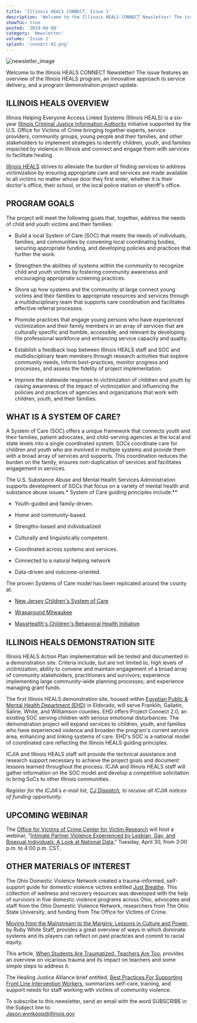 ```yaml
---
title: 'Illinois HEALS CONNECT: Issue 1'
description: 'Welcome to the Illinois HEALS CONNECT Newsletter! The issue features an overview of the Illinois HEALS program, an innovative approach to service delivery, and a program demonstration project update.'
showToc: true
posted: '2019-04-08'
category: 'Newsletter'
volume: 'Issue 1'
splash: 'connect-01.png'
---
```


![newsletter_image](/connect-01.png)

Welcome to the Illinois HEALS CONNECT Newsletter! The issue features an overview of the Illinois HEALS program, an innovative approach to service delivery, and a program demonstration project update.

## ILLINOIS HEALS OVERVIEW

<!-- <img src="/connect-01.jpg" align="right" style="width: 200px !important"> -->

Illinois Helping Everyone Access Linked Systems (Illinois HEALS) is a six-year [Illinois Criminal Justice Information Authority](https://icjia.illinois.gov) initiative supported by the U.S. Office for Victims of Crime bringing together experts, service providers, community groups, young people and their families, and other stakeholders to implement strategies to identify children, youth, and families impacted by violence in Illinois and connect and engage them with services to facilitate healing.

[Illinois HEALS](/) strives to alleviate the burden of finding services to address victimization by ensuring appropriate care and services are made available to all victims no matter whose door they first enter, whether it is their doctor's office, their school, or the local police station or sheriff's office.

## PROGRAM GOALS

The project will meet the following goals that, together, address the needs of child and youth victims and their families:

- Build a local System of Care (SOC) that meets the needs of individuals, families, and communities by convening local coordinating bodies, securing appropriate funding, and developing policies and practices that further the work.

- Strengthen the abilities of systems within the community to recognize child and youth victims by fostering community awareness and encouraging appropriate screening practices.

- Shore up how systems and the community at large connect young victims and their families to appropriate resources and services through a multidisciplinary team that supports care coordination and facilitates effective referral processes.

- Promote practices that engage young persons who have experienced victimization and their family members in an array of services that are culturally specific and humble, accessible, and relevant by developing the professional workforce and enhancing service capacity and quality.

- Establish a feedback loop between Illinois HEALS staff and SOC and multidisciplinary team members through research activities that explore community needs, inform best-practices, monitor progress and processes, and assess the fidelity of project implementation.

- Improve the statewide response to victimization of children and youth by raising awareness of the impact of victimization and influencing the policies and practices of agencies and organizations that work with children, youth, and their families.

## WHAT IS A SYSTEM OF CARE?

A System of Care (SOC) offers a unique framework that connects youth and their families, patient advocates, and child-serving agencies at the local and state levels into a single coordinated system. SOCs coordinate care for children and youth who are involved in multiple systems and provide them with a broad array of services and supports. This coordination reduces the burden on the family, ensures non-duplication of services and facilitates engagement in services.

The U.S. Substance Abuse and Mental Health Services Administration supports development of SOCs that focus on a variety of mental health and substance abuse issues.\* System of Care guiding principles include:\*\*

- Youth-guided and family-driven.

- Home and community-based.

- Strengths-based and individualized

- Culturally and linguistically competent.

- Coordinated across systems and services.

- Connected to a natural helping network

- Data-driven and outcome-oriented.

The proven Systems of Care model has been replicated around the county at:

- [New Jersey Children's System of Care](http://www.performcarenj.org/index.aspx)

- [Wraparound Milwaukee](http://wraparoundmke.com/)

- [MassHealth's Children's Behavioral Health Initiative](https://www.mass.gov/service-details/learn-about-cbhi)

## ILLINOIS HEALS DEMONSTRATION SITE

Illinois HEALS Action Plan implementation will be tested and documented in a demonstration site. Criteria include, but are not limited to, high levels of victimization; ability to convene and maintain engagement of a broad array of community stakeholders, practitioners and survivors; experience implementing large community-wide planning processes; and experience managing grant funds.

The first Illinois HEALS demonstration site, housed within [Egyptian Public & Mental Health Department (EHD)](https://egyptian.org/) in Eldorado, will serve Franklin, Gallatin, Saline, White, and Williamson counties. EHD offers Project Connect 2.0, an existing SOC serving children with serious emotional disturbances. The demonstration project will expand services to children, youth, and families who have experienced violence and broaden the program's current service area, enhancing and linking systems of care. EHD's SOC is a national model of coordinated care reflecting the Illinois HEALS guiding principles.

ICJIA and Illinois HEALS staff will provide the technical assistance and research support necessary to achieve the project goals and document lessons learned throughout the process. ICJIA and Illinois HEALS staff will gather information on the SOC model and develop a competitive solicitation to bring SoCs to other Illinois communities.

_Register for the ICJIA's e-mail list, [CJ Dispatch](https://visitor.r20.constantcontact.com/manage/optin?v=001MqUcqqvjwLCJXlLMSWbTe3zHHmEQgFeBuHvBcJWTbwgrxFbDSGx4HSUPpI6DJWMUPgbljtLxffqIcGFTgCnr-auak88ybvRxpoJlTMGPtZs%3D), to receive all ICJIA notices of funding opportunity._

## UPCOMING WEBINAR

The [Office for Victims of Crime Center for Victim Research](https://victimresearch.org/) will host a webinar, "[Intimate Partner Violence Experienced by Lesbian, Gay, and Bisexual Individuals: A Look at National Data,](https://mailchi.mp/ncvc/cvr-webinar-showcase-799873?e=39af4785c7)" Tuesday, April 30, from 3:00 p.m. to 4:00 p.m. CST.

## OTHER MATERIALS OF INTEREST

The Ohio Domestic Violence Network created a trauma-informed, self-support guide for domestic violence victims entitled [Just Breathe](https://www.odvn.org/resource-center/). This collection of wellness and recovery resources was developed with the help of survivors in five domestic violence programs across Ohio, advocates and staff from the Ohio Domestic Violence Network, researchers from The Ohio State University, and funding from The Office for Victims of Crime.

[Moving from the Mainstream to the Margins: Lessons in Culture and Power](https://www.researchgate.net/publication/327355473_Moving_from_the_Mainstream_to_the_Margins_Lessons_in_Culture_and_Power), by Ruby White Staff, provides a great overview of ways in which dominate systems and its players can reflect on past practices and commit to racial equity.

This article, [When Students Are Traumatized, Teachers Are Too](https://www.edutopia.org/article/when-students-are-traumatized-teachers-are-too), provides an overview on vicarious trauma and its impact on teachers and some simple steps to address it.

The Healing Justice Alliance brief entitled, [Best Practices For Supporting Front Line Intervention Workers](https://static1.squarespace.com/static/566b074fbfe87338d2021874/t/5c6c81599b747a015fb5e9d8/1550614981426/Brief_Three_HJA_V3.pdf), summarizes self-care, training, and support needs for staff working with victims of community violence.

To subscribe to this newsletter, send an email with the word SUBSCRIBE in the Subject line to:  
Jason.wynkoop@illinois.gov
